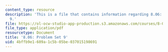 ```yaml
---
content_type: resource
description: 'This is a file that contains information regarding 8.06: Problem set
  9.'
file: https://ol-ocw-studio-app-production.s3.amazonaws.com/courses/8-06-quantum-physics-iii-spring-2016/4bffb9e1609a1c5b05be037015198691_MIT8_06S16_ps9.pdf
file_type: application/pdf
resourcetype: Document
title: '8.06: Problem Set 9'
uid: 4bffb9e1-609a-1c5b-05be-037015198691
---
```

